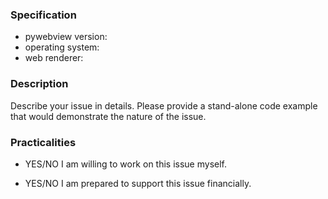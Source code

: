 ### Specification
- pywebview version: 
- operating system:
- web renderer: 

### Description  
  
  Describe your issue in details. Please provide a stand-alone code example that would demonstrate the nature of the issue.
  
### Practicalities

- YES/NO I am willing to work on this issue myself.

- YES/NO I am prepared to support this issue financially.
